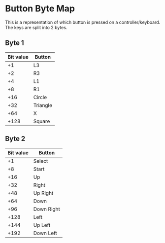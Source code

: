 # Button Byte Map
This is a representation of which button is pressed on a controller/keyboard. The keys are split into 2 bytes.

## Byte 1
|Bit value|Button|
|----|----|
|+1|L3 
|+2|R3|
|+4|L1|
|+8|R1|
|+16|Circle|
|+32|Triangle|
|+64|X|
|+128|Square|

## Byte 2
|Bit value|Button|
|----|----|
|+1|Select|
|+8|Start|
|+16|Up|
|+32|Right|
|+48|Up Right|
|+64|Down|
|+96|Down Right|
|+128|Left|
|+144|Up Left|
|+192|Down Left|